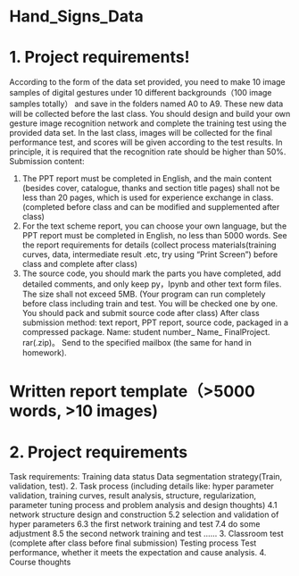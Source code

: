 # Hand_Signs_Data


# 1. Project requirements!
According to the form of the data set provided, you need to make 10 image samples of digital gestures under 10 different backgrounds（100 image samples totally） and save in the folders named A0 to A9. These new data will be collected before the last class.
You should design and build your own gesture image recognition network and complete the training test using the provided data set.
In the last class, images will be collected for the final performance test, and scores will be given according to the test results. In principle, it is required that the recognition rate should be higher than 50%.
Submission content:
1. The PPT report must be completed in English, and the main content (besides cover, catalogue, thanks and section title pages) shall not be less than 20 pages, which is used for experience exchange in class. (completed before class and can be modified and supplemented after class)
2. For the text scheme report, you can choose your own language, but the PPT report must be completed in English, no less than 5000 words. See the report requirements for details (collect process materials(training curves, data, intermediate result .etc, try using “Print Screen”) before class and complete after class)
3. The source code, you should mark the parts you have completed, add detailed comments, and only keep py，Ipynb and other text form files. The size shall not exceed 5MB. (Your program can run completely before class including train and test. You will be checked one by one. You should pack and submit source code after class)
After class submission method: text report, PPT report, source code, packaged in a compressed package. Name: student number_ Name_ FinalProject. rar(.zip)。 Send to the specified mailbox (the same for hand in homework). 


# Written report template（>5000 words, >10 images)

# 2. Project requirements
Task requirements:
Training data status
Data segmentation strategy(Train, validation, test).
2. Task process (including details like:  hyper parameter validation, training curves, result analysis, structure, regularization,
parameter tuning process and problem analysis and design thoughts)
4.1 network structure design and construction
5.2 selection and validation of hyper parameters
6.3 the first network training and test
7.4 do some adjustment
8.5 the second network training and test
……
3. Classroom test (complete after class before final submission)
Testing process
Test performance, whether it meets the expectation and cause analysis.
4. Course thoughts



